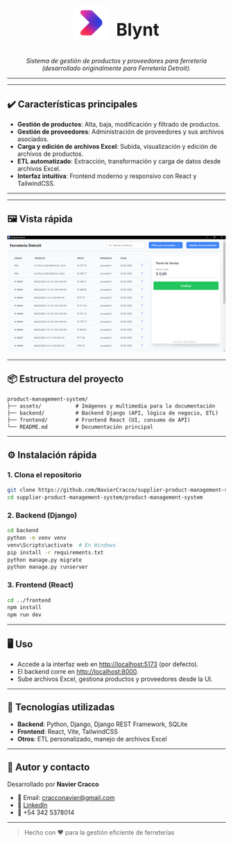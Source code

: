 <div align="center" style="display: flex; align-items: center; justify-content: center; gap: 18px;">
    <img src="assets/icon-logo.png" alt="Blynt Logo" width="80"/>
    <h1 style="font-size:2.8em; font-weight:bold;">Blynt</h1>
</div>

<p align="center"><em>Sistema de gestión de productos y proveedores para ferretería (desarrollado originalmente para Ferretería Detroit).</em></p>

---

---

## ✔️ Características principales

- **Gestión de productos**: Alta, baja, modificación y filtrado de productos.
- **Gestión de proveedores**: Administración de proveedores y sus archivos asociados.
- **Carga y edición de archivos Excel**: Subida, visualización y edición de archivos de productos.
- **ETL automatizado**: Extracción, transformación y carga de datos desde archivos Excel.
- **Interfaz intuitiva**: Frontend moderno y responsivo con React y TailwindCSS.

---

---

## 🖼️ Vista rápida

<p align="center">
 <img src="assets/lista-de-productos.PNG" alt="Vista de productos" width="600"/>
</p>

---

## 📦 Estructura del proyecto

```text
product-management-system/
├── assets/           # Imágenes y multimedia para la documentación
├── backend/          # Backend Django (API, lógica de negocio, ETL)
├── frontend/         # Frontend React (UI, consumo de API)
└── README.md         # Documentación principal
```

---

## ⚙️ Instalación rápida

### 1. Clona el repositorio

```bash
git clone https://github.com/NavierCracco/supplier-product-management-system.git
cd supplier-product-management-system/product-management-system
```

### 2. Backend (Django)

```bash
cd backend
python -m venv venv
venv\Scripts\activate  # En Windows
pip install -r requirements.txt
python manage.py migrate
python manage.py runserver
```

### 3. Frontend (React)

```bash
cd ../frontend
npm install
npm run dev
```

---

## 🖥️ Uso

- Accede a la interfaz web en [http://localhost:5173](http://localhost:5173) (por defecto).
- El backend corre en [http://localhost:8000](http://localhost:8000).
- Sube archivos Excel, gestiona productos y proveedores desde la UI.

---

## 📝 Tecnologías utilizadas

- **Backend**: Python, Django, Django REST Framework, SQLite
- **Frontend**: React, Vite, TailwindCSS
- **Otros**: ETL personalizado, manejo de archivos Excel

---

## 👤 Autor y contacto

Desarrollado por **Navier Cracco**

- 📧 Email: <cracconavier@gmail.com>
- 💼 [LinkedIn](https://www.linkedin.com/in/navier-cracco-7112b1252/)
- 📱 +54 342 5378014

---

> Hecho con ❤️ para la gestión eficiente de ferreterías
